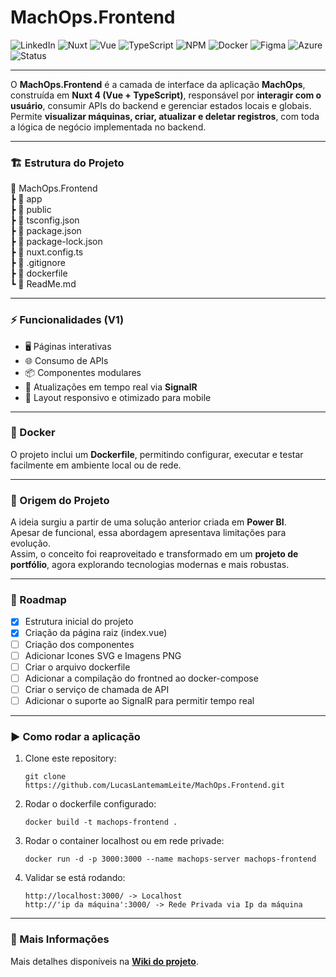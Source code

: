 ﻿# MachOps.Frontend

![LinkedIn](https://img.shields.io/badge/linkedin-%230077B5.svg?style=for-the-badge&logo=linkedin&logoColor=white)
![Nuxt](https://img.shields.io/badge/Nuxt-18181B?style=for-the-badge&logo=nuxtdotjs&logoColor=00DC82)
![Vue](https://img.shields.io/badge/Vue.js-35495E?style=for-the-badge&logo=vuedotjs&logoColor=4FC08D)
![TypeScript](https://img.shields.io/badge/TypeScript-%23007ACC.svg?style=for-the-badge&logo=typescript&logoColor=white)
![NPM](https://img.shields.io/badge/NPM-%23CB3837.svg?style=for-the-badge&logo=npm&logoColor=white)
![Docker](https://img.shields.io/badge/docker-%230db7ed.svg?style=for-the-badge&logo=docker&logoColor=white)
![Figma](https://img.shields.io/badge/figma-%23F24E1E.svg?style=for-the-badge&logo=figma&logoColor=white)
![Azure](https://img.shields.io/badge/azure-%230072C6.svg?style=for-the-badge&logo=microsoftazure&logoColor=white)
![Status](https://img.shields.io/badge/Status-em%20desenvolvimento-yellow?style=for-the-badge)

---

O **MachOps.Frontend** é a camada de interface da aplicação **MachOps**, construída em **Nuxt 4 (Vue + TypeScript)**, responsável por **interagir com o usuário**, consumir APIs do backend e gerenciar estados locais e globais.  
Permite **visualizar máquinas, criar, atualizar e deletar registros**, com toda a lógica de negócio implementada no backend.

---

### 🏗 Estrutura do Projeto

📂 MachOps.Frontend  
 ┣ 📂 app  
 ┣ 📂 public  
 ┣ 📄 tsconfig.json  
 ┣ 📄 package.json  
 ┣ 📄 package-lock.json  
 ┣ 📄 nuxt.config.ts  
 ┣ 📄 .gitignore  
 ┣ 📄 dockerfile  
 ┗ 📄 ReadMe.md

---

### ⚡ Funcionalidades (V1)

- 🖥️ Páginas interativas
- 🌐 Consumo de APIs
- 📦 Componentes modulares
- 🔄 Atualizações em tempo real via **SignalR**
- 📱 Layout responsivo e otimizado para mobile

---

### 🐳 Docker

O projeto inclui um **Dockerfile**, permitindo configurar, executar e testar facilmente em ambiente local ou de rede.

---

### 🏁 Origem do Projeto

A ideia surgiu a partir de uma solução anterior criada em **Power BI**.  
Apesar de funcional, essa abordagem apresentava limitações para evolução.  
Assim, o conceito foi reaproveitado e transformado em um **projeto de portfólio**, agora explorando tecnologias modernas e mais robustas.

---

### 🚀 Roadmap

- [x] Estrutura inicial do projeto
- [x] Criação da página raiz (index.vue)
- [ ] Criação dos componentes
- [ ] Adicionar Icones SVG e Imagens PNG
- [ ] Criar o arquivo dockerfile
- [ ] Adicionar a compilação do frontned ao docker-compose
- [ ] Criar o serviço de chamada de API
- [ ] Adicionar o suporte ao SignalR para permitir tempo real

---

### ▶️ Como rodar a aplicação

1. Clone este repository:

   ```
   git clone https://github.com/LucasLantemamLeite/MachOps.Frontend.git
   ```

2. Rodar o dockerfile configurado:

   ```
   docker build -t machops-frontend .
   ```

3. Rodar o container localhost ou em rede privade:

   ```
   docker run -d -p 3000:3000 --name machops-server machops-frontend
   ```

4. Validar se está rodando:

   ```
   http://localhost:3000/ -> Localhost
   http://'ip da máquina':3000/ -> Rede Privada via Ip da máquina
   ```

---

### 📖 Mais Informações

Mais detalhes disponíveis na [**Wiki do projeto**](https://github.com/LucasLantemamLeite/MachOps.Frontend/wiki).
